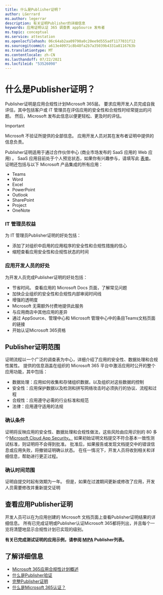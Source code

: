 ```yaml
---
title: 什么是Publisher证明？
author: LGerrard
ms.author: legerrar
description: 有关证明Publisher的详细信息
keywords: 应用证明认证 365 调查表 appSource 发布者
ms.topic: conceptual
ms.service: attestation
ms.openlocfilehash: 06c64ab2aa09790a0c20ee9d555adf1177031f12
ms.sourcegitcommit: a613e40971c8b48fa2b7a35039b4331a8116763b
ms.translationtype: MT
ms.contentlocale: zh-CN
ms.lasthandoff: 07/22/2021
ms.locfileid: "53526098"
---
```

# <a name="what-is-publisher-attestation"></a>什么是Publisher证明？

Publisher证明是应用合规性计划Microsoft 365层。 要求应用开发人员完成自我评估，其中包括客户或 IT 管理员在评估应用的安全性和合规性时经常提出的问题。 然后，Microsoft 发布此信息以便更轻松、更及时的评估。

> [!IMPORTANT]
> Microsoft 不验证所提供的全部信息。 应用开发人员对其在发布者证明中提供的信息负责。 

Publisher证明适用于通过合作伙伴中心 (商业市场发布的 SaaS 应用的 Web 应用) 。 SaaS 应用目前处于个人预览状态，如果你有兴趣参与，请填写此 [表单](https://customervoice.microsoft.com/Pages/ResponsePage.aspx?id=v4j5cvGGr0GRqy180BHbR4cf3qxCU_RNtqjCSalFdSFUNDMzTVJKR0wzTEJRSFJVSk9OQUlOV0RJSyQlQCN0PWcu)。 证明还包括与以下 Microsoft 产品集成的所有应用：

- Teams
- Word
- Excel
- PowerPoint 
- Outlook
- SharePoint
- Project
- OneNote

### <a name="benefits-for-it-admins"></a>IT 管理员权益
为 IT 管理员Publisher证明的好处包括：
-   添加了对组织中启用的应用程序的安全性和合规性措施的信心
-   缩短查看应用安全性和合规性状态的时间

### <a name="benefits-for-app-developers"></a>应用开发人员的好处 
为开发人员完成Publisher证明的好处包括： 
-   节省时间。 查看应用的 Microsoft Docs 页面，了解常见问题
-   加快企业组织的安全性和合规性内部审阅时间线
-   增强的透明度
- Microsoft 无需额外付费地提供此服务
-   与应用商店中其他应用的差异
-   通过 AppSource、管理中心和 Microsoft 管理中心中的条目Teams文档页面的链接
-   开始认证Microsoft 365资格


## <a name="publisher-attestation-scope"></a>Publisher证明范围

证明流程以一个广泛的调查表为中心，详细介绍了应用的安全性、数据处理和合规性属性。 提供的信息涵盖在组织的 Microsoft 365 平台中激活应用时公开的整个应用功能，其中包括：

- 数据处理：应用如何收集和存储组织数据，以及组织对这些数据的控制
- 安全性：应用保护数据以及检测和拼写网络攻击时必须执行的协议、流程和过程
- 合规性：应用遵守必需的行业标准和规范
- 法律：应用遵守适用的法规

### <a name="confirmation-criteria"></a>确认条件

证明将反映应用的安全性、数据处理和合规性做法，这些风险由应用识别的 80 多个[Microsoft Cloud App Security。](https://www.microsoft.com/microsoft-365/enterprise-mobility-security/cloud-app-security) 如果初始证明文档提交不符合基本一致性测试标准，则证明将不会得到批准。 批准后，如果报告或发现文档提交中的错误信息或应用失败，将撤销证明确认状态。 在任一情况下，开发人员将收到相关和详细信息，帮助进行更正过程。

### <a name="confirmation-time-frame"></a>确认时间范围

证明自提交时起有效期为一年。 但是，如果在过渡期间更新或修改了应用，开发人员需要修改并重新提交证明

## <a name="reviewing-an-apps-publisher-attestation"></a>查看应用Publisher证明

开发人员可以在为应用创建的 Microsoft 文档页面上查看Publisher证明结果的详细信息。 所有已完成证明或Publisher认证Microsoft 365都将列出，并且每个一览将清楚地显示合规性计划已实现的级别。

**有关已完成测试证明的应用示例，请参阅 [MIPA](https://docs.microsoft.com/microsoft-365-app-certification/teams/iglobe-mipa-your-personal-assistant?pivots=mcas) Publisher列表。** 

## <a name="learn-more"></a>了解详细信息

* [Microsoft 365应用合规性计划概述](~/overview.md)
* [什么是Publisher验证](https://docs.microsoft.com/azure/active-directory/develop/publisher-verification-overview)
* [完整Publisher证明](~/docs/attestation.md)  
* [什么是Microsoft 365认证？](~/docs/enterprise-app-certification-guide.md)
